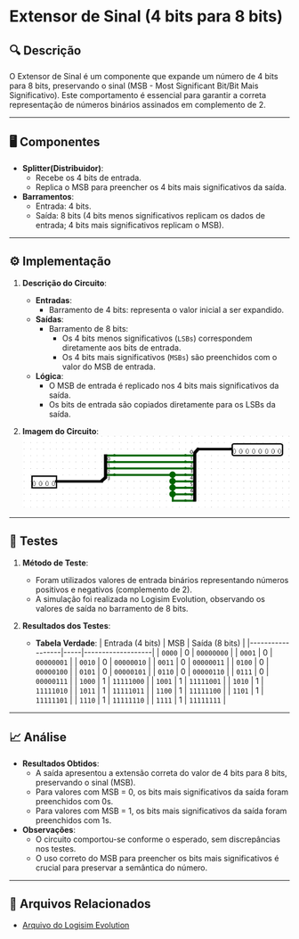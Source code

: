 # Extensor de Sinal (4 bits para 8 bits)

## 🔍 Descrição

O Extensor de Sinal é um componente que expande um número de 4 bits para 8 bits, preservando o sinal (MSB - Most Significant Bit/Bit Mais Significativo). Este comportamento é essencial para garantir a correta representação de números binários assinados em complemento de 2.

---

## 🖥️ Componentes

- **Splitter(Distribuidor)**:
  - Recebe os 4 bits de entrada.
  - Replica o MSB para preencher os 4 bits mais significativos da saída.
- **Barramentos**:
  - Entrada: 4 bits.
  - Saída: 8 bits (4 bits menos significativos replicam os dados de entrada; 4 bits mais significativos replicam o MSB).

---

## ⚙️ Implementação

1. **Descrição do Circuito**:

   - **Entradas**:
     - Barramento de 4 bits: representa o valor inicial a ser expandido.
   - **Saídas**:
     - Barramento de 8 bits:
       - Os 4 bits menos significativos (`LSBs`) correspondem diretamente aos bits de entrada.
       - Os 4 bits mais significativos (`MSBs`) são preenchidos com o valor do MSB de entrada.
   - **Lógica**:
     - O MSB de entrada é replicado nos 4 bits mais significativos da saída.
     - Os bits de entrada são copiados diretamente para os LSBs da saída.

2. **Imagem do Circuito**:
   ![Extensor de Sinal](.\images\extensor_sinal_4_to_8.png)

---

## 🔬 Testes

1. **Método de Teste**:

   - Foram utilizados valores de entrada binários representando números positivos e negativos (complemento de 2).
   - A simulação foi realizada no Logisim Evolution, observando os valores de saída no barramento de 8 bits.

2. **Resultados dos Testes**:
   - **Tabela Verdade**:
     | Entrada (4 bits) | MSB | Saída (8 bits) |
     |------------------|-----|-------------------|
     | `0000` | 0 | `00000000` |
     | `0001` | 0 | `00000001` |
     | `0010` | 0 | `00000010` |
     | `0011` | 0 | `00000011` |
     | `0100` | 0 | `00000100` |
     | `0101` | 0 | `00000101` |
     | `0110` | 0 | `00000110` |
     | `0111` | 0 | `00000111` |
     | `1000` | 1 | `11111000` |
     | `1001` | 1 | `11111001` |
     | `1010` | 1 | `11111010` |
     | `1011` | 1 | `11111011` |
     | `1100` | 1 | `11111100` |
     | `1101` | 1 | `11111101` |
     | `1110` | 1 | `11111110` |
     | `1111` | 1 | `11111111` |

---

## 📈 Análise

- **Resultados Obtidos**:
  - A saída apresentou a extensão correta do valor de 4 bits para 8 bits, preservando o sinal (MSB).
  - Para valores com MSB = 0, os bits mais significativos da saída foram preenchidos com 0s.
  - Para valores com MSB = 1, os bits mais significativos da saída foram preenchidos com 1s.
- **Observações**:
  - O circuito comportou-se conforme o esperado, sem discrepâncias nos testes.
  - O uso correto do MSB para preencher os bits mais significativos é crucial para preservar a semântica do número.

---

## 📂 Arquivos Relacionados

- [Arquivo do Logisim Evolution](.\src\extensor_sinal_4_to_8.circ)
